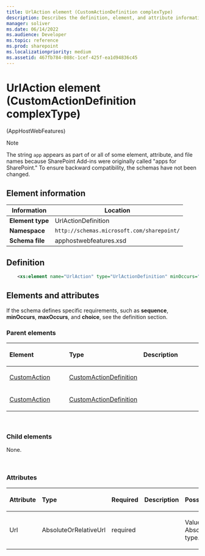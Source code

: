 ```yaml
---
title: UrlAction element (CustomActionDefinition complexType)
description: Describes the definition, element, and attribute information for the UrlAction element (CustomActionDefinition complexType).
manager: soliver
ms.date: 06/14/2022
ms.audience: Developer
ms.topic: reference
ms.prod: sharepoint
ms.localizationpriority: medium
ms.assetid: 467fb784-088c-1cef-425f-ea1d94836c45
---
```


# UrlAction element (CustomActionDefinition complexType) 

(AppHostWebFeatures)

> [!NOTE] 
> The string `app` appears as part of or all of some element, attribute, and file names because SharePoint Add-ins were originally called "apps for SharePoint." To ensure backward compatibility, the schemas have not been changed. 

## Element information

| Information | Location |
|---|---|
| **Element type**  | UrlActionDefinition |
| **Namespace**  | `http://schemas.microsoft.com/sharepoint/` |
| **Schema file**  | apphostwebfeatures.xsd |

## Definition

```XML
    <xs:element name="UrlAction" type="UrlActionDefinition" minOccurs="0" maxOccurs="1"></xs:element>
```

## Elements and attributes

If the schema defines specific requirements, such as **sequence**, **minOccurs**, **maxOccurs**, and **choice**, see the definition section.


### Parent elements

<table>
<colgroup>
<col width="33%" />
<col width="33%" />
<col width="33%" />
</colgroup>
<thead>
<tr class="header">
<th align="left"><p>Element</p></th>
<th align="left"><p>Type</p></th>
<th align="left"><p>Description</p></th>
</tr>
</thead>
<tbody>
<tr class="odd">
<td align="left"><p><a href="customaction-element-elementdefinitioncollection-complextypeapphostwebfeatures.md">CustomAction</a></p></td>
<td align="left"><p><a href="customactiondefinition-complextype-apphostwebfeatures.md">CustomActionDefinition</a></p></td>
<td align="left"><p></p></td>
</tr>
<tr class="even">
<td align="left"><p><a href="customaction-element-customactiondefinitions-complextypeapphostwebfeatures.md">CustomAction</a></p></td>
<td align="left"><p><a href="customactiondefinition-complextype-apphostwebfeatures.md">CustomActionDefinition</a></p></td>
<td align="left"><p></p></td>
</tr>
</tbody>
</table>

<br/> 

### Child elements

None.

<br/> 

### Attributes

<table>
<colgroup>
<col width="20%" />
<col width="20%" />
<col width="20%" />
<col width="10%" />
<col width="30%" />
</colgroup>
<thead>
<tr class="header">
<th align="left"><p>Attribute</p></th>
<th align="left"><p>Type</p></th>
<th align="left"><p>Required</p></th>
<th align="left"><p>Description</p></th>
<th align="left"><p>Possible values</p></th>
</tr>
</thead>
<tbody>
<tr class="odd">
<td align="left"><p>Url</p></td>
<td align="left"><p>AbsoluteOrRelativeUrl</p></td>
<td align="left"><p>required</p></td>
<td align="left"><p></p></td>
<td align="left"><p>Values of the AbsoluteOrRelativeUrl type.</p></td>
</tr>
</tbody>
</table>

<br/> 

<br/> 









